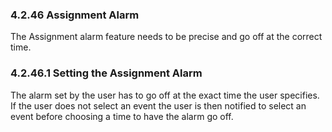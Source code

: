 ### 4.2.46 Assignment Alarm

The Assignment alarm feature needs to be precise and go off at the correct time. 

### 4.2.46.1 Setting the Assignment Alarm

The alarm set by the user has to go off at the exact time the user specifies. If the user does not select an event the user is then notified to select an event before choosing a time to have the alarm go off.

